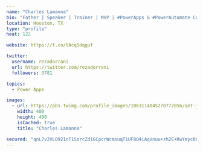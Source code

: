 ```yaml
---
name: "Charles Lamanna"
bio: "Father | Speaker | Trainer | MVP | #PowerApps & #PowerAutomate Community Super User | YouTuber Right-pointing triangle http://youtube.com/c/rezadorrani | Learn - Share - Clockwise rightwards and leftwards open circle arrows"
location: Houston, TX
type: "profile"
heat: 122

website: https://t.co/tAcqSdqguf

twitter:
  username: rezadorrani
  url: https://twitter.com/rezadorrani
  followers: 3781

topics:
  - Power Apps

images:
  - url: https://pbs.twimg.com/profile_images/1063114045270777856/qeT-jpWr_400x400.jpg
    width: 400
    height: 400
    isCached: true
    title: "Charles Lamanna"

secured: "qnL7v2VL0921cT1SorcZd1GCpcrWcmsuqT1UF8O4iAqVnuu+zh2E+RwYmyc8nOS9JKcXUwdxf7EL1N05/hBUweDMhPRWBYdHkg9wFuS79aUP4SJ62Y45S9zVDEXGDB84neGP8R/5V1FEMxO+2RPX7j9M746EKHgEzJ9vmXlA/zPB1HGI05VxcrfaBnme3SKkMvRiR1w3QcfP3v5ELtDg0gq1B9BXivBHfiXTuqLR2vGvceoxun0c8rKKfT2MjLN1kzzLPiD9zpxUVvfHMi67Tl8OrD4h2ZQjtOzI6m0doOVsQBM8bnLAK348NEOOoB0DCei1lOa5lkTDH6NvWHsDdAK+KdemrS1lHfZmhurE1/rOQ/tJzOSbNY+3tRC7rBpy04vsLhbT8qxSCDXpsfGBdTufUERxJ/Fo8bhnAyL6QTg=;+OGJ0wR9OZ0S9IkNG62c1g=="
---
```


